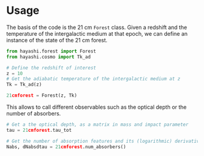 # Usage

The basis of the code is the 21 cm `Forest` class. Given a redshift and the temperature of the intergalactic medium at that epoch, we can define an instance of the state of the 21 cm forest.

```python
from hayashi.forest import Forest
from hayashi.cosmo import Tk_ad

# Define the redshift of interest
z = 10
# Get the adiabatic temperature of the intergalactic medium at z
Tk = Tk_ad(z)

21cmforest = Forest(z, Tk)
```

 This allows to call different observables such as the optical depth or the number of absorbers.

 ```python
 # Get a the optical depth, as a matrix in mass and impact parameter
 tau = 21cmforest.tau_tot

 # Get the number of absorption features and its (logarithmic) derivative with respect to tau
 Nabs, dNabsdtau = 21cmforest.num_absorbers()
 ```
 